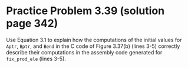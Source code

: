 # Practice Problem 3.39 (solution page 342)
Use Equation 3.1 to explain how the computations of the initial values for `Aptr`, `Bptr`, and `Bend` in the C code of Figure 3.37(b) (lines 3-5) correctly describe their computations in the assembly code generated for `fix_prod_ele` (lines 3-5).